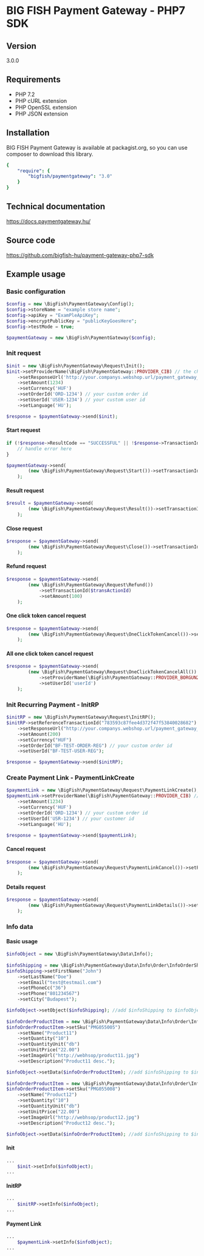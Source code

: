 # BIG FISH Payment Gateway - PHP7 SDK

## Version

3.0.0

## Requirements

 * PHP 7.2
 * PHP cURL extension
 * PHP OpenSSL extension
 * PHP JSON extension

## Installation

BIG FISH Payment Gateway is available at packagist.org, so you can use composer to download this library.

```yml
{
    "require": {
        "bigfish/paymentgateway": "3.0"
    }
}
```
## Technical documentation

https://docs.paymentgateway.hu/

## Source code

https://github.com/bigfish-hu/payment-gateway-php7-sdk

## Example usage

### Basic configuration

```php
$config = new \BigFish\PaymentGateway\Config();
$config->storeName = "example store name";
$config->apiKey = "ExamPleApiKey";
$config->encryptPublicKey = "publicKeyGoesHere";
$config->testMode = true;

$paymentGateway = new \BigFish\PaymentGateway($config);
```

### Init request

```php
$init = new \BigFish\PaymentGateway\Request\Init();
$init->setProviderName(\BigFish\PaymentGateway::PROVIDER_CIB) // the chosen payment method
    ->setResponseUrl('http://your.companys.webshop.url/payment_gateway_response') // callback url
    ->setAmount(1234)
    ->setCurrency('HUF')
    ->setOrderId('ORD-1234') // your custom order id
    ->setUserId('USER-1234') // your custom user id
    ->setLanguage('HU');

$response = $paymentGateway->send($init);
```

#### Start request

```php
if (!$response->ResultCode == "SUCCESSFUL" || !$response->TransactionId) {
    // handle error here
}

$paymentGateway->send(
        (new \BigFish\PaymentGateway\Request\Start())->setTransactionId($response->TransactionId)
    );
```

#### Result request

```php
$result = $paymentGateway->send(
        (new \BigFish\PaymentGateway\Request\Result())->setTransactionId($_GET['transactionId'])
    );
```

#### Close request

```php
$response = $paymentGateway->send(
        (new \BigFish\PaymentGateway\Request\Close())->setTransactionId($transActionId)
    );
```


#### Refund request

```php
$response = $paymentGateway->send(
        (new \BigFish\PaymentGateway\Request\Refund())
            ->setTransactionId($transActionId)
            ->setAmount(100)
    );
```


#### One click token cancel request

```php
$response = $paymentGateway->send(
        (new \BigFish\PaymentGateway\Request\OneClickTokenCancel())->setTransactionId($transActionId)
    );
```

#### All one click token cancel request

```php
$response = $paymentGateway->send(
        (new \BigFish\PaymentGateway\Request\OneClickTokenCancelAll())
            ->setProviderName(\BigFish\PaymentGateway::PROVIDER_BORGUN2)
            ->setUserId('userId')
    );
```
### Init Recurring Payment - InitRP

```php
$initRP = new \BigFish\PaymentGateway\Request\InitRP();
$initRP->setReferenceTransactionId("783593c87fee4d372f47f53840028682")
    ->setResponseUrl("http://your.companys.webshop.url/payment_gateway_response") // callback url
    ->setAmount(200)
    ->setCurrency("HUF")
    ->setOrderId("BF-TEST-ORDER-REG") // your custom order id
    ->setUserId("BF-TEST-USER-REG");

$response = $paymentGateway->send($initRP);
```

### Create Payment Link - PaymentLinkCreate

```php
$paymentLink = new \BigFish\PaymentGateway\Request\PaymentLinkCreate();
$paymentLink->setProviderName(\BigFish\PaymentGateway::PROVIDER_CIB) // the chosen payment method
    ->setAmount(1234)
    ->setCurrency('HUF')
    ->setOrderId('ORD-1234') // your custom order id
    ->setUserId('USR-1234') // your customer id
    ->setLanguage('HU');

$response = $paymentGateway->send($paymentLink);
```

#### Cancel request

```php
$response = $paymentGateway->send(
        (new \BigFish\PaymentGateway\Request\PaymentLinkCancel())->setPaymentLinkName($paymentLinkName)
    );
```

#### Details request

```php
$response = $paymentGateway->send(
        (new \BigFish\PaymentGateway\Request\PaymentLinkDetails())->setPaymentLinkName($paymentLinkName)
    );
```

### Info data


#### Basic usage
```php
$infoObject = new \BigFish\PaymentGateway\Data\Info();
 
$infoShipping = new \BigFish\PaymentGateway\Data\Info\Order\InfoOrderShippingData();
$infoShipping->setFirstName("John")
    ->setLastName("Doe")
    ->setEmail("test@testmail.com")
    ->setPhoneCc("36")
    ->setPhone("801234567")
    ->setCity("Budapest");

$infoObject->setObject($infoShipping); //add $infoShipping to $infoObject
 
$infoOrderProductItem = new \BigFish\PaymentGateway\Data\Info\Order\InfoOrderProductItem();
$infoOrderProductItem->setSku("PMG055005")
    ->setName("Product11")
    ->setQuantity("10")
    ->setQuantityUnit("db")
    ->setUnitPrice("22.00")
    ->setImageUrl("http://webhsop/product11.jpg")
    ->setDescription("Product11 desc.");

$infoObject->setData($infoOrderProductItem); //add $infoShipping to $infoObject
 
$infoOrderProductItem = new \BigFish\PaymentGateway\Data\Info\Order\InfoOrderProductItem();
$infoOrderProductItem->setSku("PMG055008")
    ->setName("Product12")
    ->setQuantity("10")
    ->setQuantityUnit("db")
    ->setUnitPrice("22.00")
    ->setImageUrl("http://webhsop/product12.jpg")
    ->setDescription("Product12 desc.");

$infoObject->setData($infoOrderProductItem); //add $infoShipping to $infoObject

```

#### Init

```php
...
    $init->setInfo($infoObject);
...
```

#### InitRP

```php
...
    $initRP->setInfo($infoObject);
...
```

#### Payment Link

```php
...
    $paymentLink->setInfo($infoObject);
...
```
